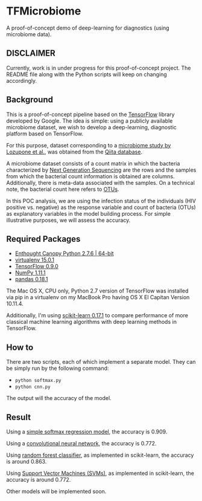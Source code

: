 # TFMicrobiome

A proof-of-concept demo of deep-learning for diagnostics (using microbiome data).

DISCLAIMER
------

Currently, work is in under progress for this proof-of-concept project. The README file along with the Python scripts will keep on changing accordingly. 


Background
------

This is a proof-of-concept pipeline based on the [TensorFlow](https://github.com/tensorflow/tensorflow) library developed by Google. The idea is simple: using a publicly available microbiome dataset, we wish to develop a deep-learning, diagnostic platform based on TensorFlow.
 
For this purpose, dataset corresponding to a [microbiome study by Lozupone et al.](http://www.ncbi.nlm.nih.gov/pubmed/24034618), was obtained from the [Qiita database](https://qiita.ucsd.edu/). 

A microbiome dataset consists of a count matrix in which the bacteria characterized by [Next Generation Sequencing](http://www.illumina.com/technology/next-generation-sequencing.html) are the rows and the samples from which the bacterial count information is obtained are columns. Additionally, there is meta-data associated with the samples. On a technical note, the bacterial count here refers to [OTUs](http://www.drive5.com/usearch/manual/otu_definition.html).
 
In this POC analysis, we are using the infection status of the individuals (HIV positive vs. negative) as the response variable and count of bacteria (OTUs) as explanatory variables in the model building process. For simple illustrative purposes, we will assess the accuracy.

Required Packages
------

- [Enthought Canopy Python 2.7.6 | 64-bit](https://store.enthought.com/downloads/#default)
- [virtualenv 15.0.1](https://virtualenv.pypa.io/en/stable/installation/)
- [TensorFlow 0.9.0](https://www.tensorflow.org/versions/r0.9/get_started/os_setup.html#virtualenv-installation)
- [NumPy 1.11.1](http://www.scipy.org/install.html)
- [pandas 0.18.1](https://pypi.python.org/pypi/pandas/0.18.1/#downloads)

The Mac OS X, CPU only, Python 2.7 version of TensorFlow was installed via pip in a virtualenv on my MacBook Pro having OS X El Capitan Version 10.11.4.

Additionally, I'm using [scikit-learn 0.17.1](http://scikit-learn.org/stable/install.html) to compare performance of more classical machine learning algorithms with deep learning methods in TensorFlow.

How to
------

There are two scripts, each of which implement a separate model. They can be simply run by the following command:

- ```python softmax.py```
- ```python cnn.py```

The output will the accuracy of the model.


Result
------

Using a [simple softmax regression model](https://www.tensorflow.org/versions/r0.9/tutorials/mnist/beginners/index.html), the accuracy is 0.909. 

Using a [convolutional neural network](https://www.tensorflow.org/versions/r0.8/tutorials/mnist/pros/index.html), the accuracy is 0.772.

Using [random forest classifier](http://scikit-learn.org/stable/modules/generated/sklearn.ensemble.RandomForestClassifier.html), as implemented in scikit-learn, the accuracy is around 0.863.

Using [Support Vector Machines (SVMs)](http://scikit-learn.org/stable/modules/svm.html), as implemented in scikit-learn, the accuracy is around 0.772.

Other models will be implemented soon.
